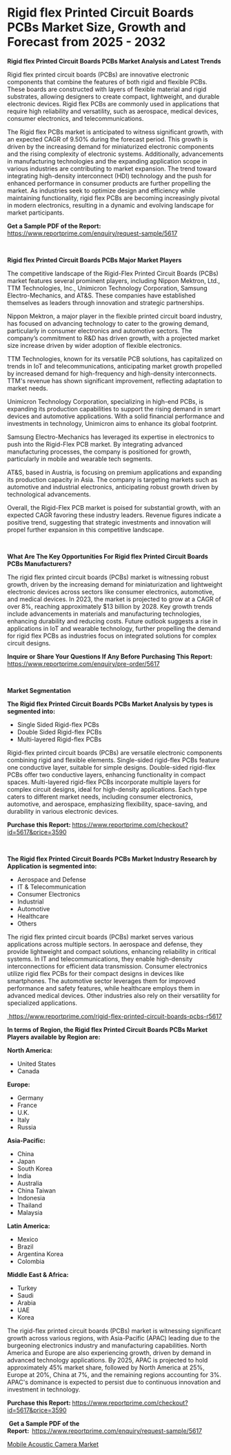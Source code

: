 <p><h1>Rigid flex Printed Circuit Boards PCBs Market Size, Growth and Forecast from 2025 - 2032</h1></p><p><strong>Rigid flex Printed Circuit Boards PCBs Market Analysis and Latest Trends</strong></p>
<p><p>Rigid flex printed circuit boards (PCBs) are innovative electronic components that combine the features of both rigid and flexible PCBs. These boards are constructed with layers of flexible material and rigid substrates, allowing designers to create compact, lightweight, and durable electronic devices. Rigid flex PCBs are commonly used in applications that require high reliability and versatility, such as aerospace, medical devices, consumer electronics, and telecommunications.</p><p>The Rigid flex PCBs market is anticipated to witness significant growth, with an expected CAGR of 9.50% during the forecast period. This growth is driven by the increasing demand for miniaturized electronic components and the rising complexity of electronic systems. Additionally, advancements in manufacturing technologies and the expanding application scope in various industries are contributing to market expansion. The trend toward integrating high-density interconnect (HDI) technology and the push for enhanced performance in consumer products are further propelling the market. As industries seek to optimize design and efficiency while maintaining functionality, rigid flex PCBs are becoming increasingly pivotal in modern electronics, resulting in a dynamic and evolving landscape for market participants.</p></p>
<p><strong>Get a Sample PDF of the Report:&nbsp;</strong> <a href="https://www.reportprime.com/enquiry/request-sample/5617?utm_campaign=3563&utm_medium=2&utm_source=Github&utm_content=ia&utm_term=19032025&utm_id=rigid-flex-printed-circuit-boards-pcbs">https://www.reportprime.com/enquiry/request-sample/5617</a></p>
<p>&nbsp;</p>
<p><strong>Rigid flex Printed Circuit Boards PCBs Major Market Players</strong></p>
<p><p>The competitive landscape of the Rigid-Flex Printed Circuit Boards (PCBs) market features several prominent players, including Nippon Mektron, Ltd., TTM Technologies, Inc., Unimicron Technology Corporation, Samsung Electro-Mechanics, and AT&S. These companies have established themselves as leaders through innovation and strategic partnerships.</p><p>Nippon Mektron, a major player in the flexible printed circuit board industry, has focused on advancing technology to cater to the growing demand, particularly in consumer electronics and automotive sectors. The company’s commitment to R&D has driven growth, with a projected market size increase driven by wider adoption of flexible electronics.</p><p>TTM Technologies, known for its versatile PCB solutions, has capitalized on trends in IoT and telecommunications, anticipating market growth propelled by increased demand for high-frequency and high-density interconnects. TTM's revenue has shown significant improvement, reflecting adaptation to market needs.</p><p>Unimicron Technology Corporation, specializing in high-end PCBs, is expanding its production capabilities to support the rising demand in smart devices and automotive applications. With a solid financial performance and investments in technology, Unimicron aims to enhance its global footprint.</p><p>Samsung Electro-Mechanics has leveraged its expertise in electronics to push into the Rigid-Flex PCB market. By integrating advanced manufacturing processes, the company is positioned for growth, particularly in mobile and wearable tech segments.</p><p>AT&S, based in Austria, is focusing on premium applications and expanding its production capacity in Asia. The company is targeting markets such as automotive and industrial electronics, anticipating robust growth driven by technological advancements.</p><p>Overall, the Rigid-Flex PCB market is poised for substantial growth, with an expected CAGR favoring these industry leaders. Revenue figures indicate a positive trend, suggesting that strategic investments and innovation will propel further expansion in this competitive landscape.</p></p>
<p>&nbsp;</p>
<p><strong>What Are The Key Opportunities For Rigid flex Printed Circuit Boards PCBs Manufacturers?</strong></p>
<p><p>The rigid flex printed circuit boards (PCBs) market is witnessing robust growth, driven by the increasing demand for miniaturization and lightweight electronic devices across sectors like consumer electronics, automotive, and medical devices. In 2023, the market is projected to grow at a CAGR of over 8%, reaching approximately $13 billion by 2028. Key growth trends include advancements in materials and manufacturing technologies, enhancing durability and reducing costs. Future outlook suggests a rise in applications in IoT and wearable technology, further propelling the demand for rigid flex PCBs as industries focus on integrated solutions for complex circuit designs.</p></p>
<p><strong>Inquire or Share Your Questions If Any Before Purchasing This Report:</strong> <a href="https://www.reportprime.com/enquiry/pre-order/5617?utm_campaign=3563&utm_medium=2&utm_source=Github&utm_content=ia&utm_term=19032025&utm_id=rigid-flex-printed-circuit-boards-pcbs">https://www.reportprime.com/enquiry/pre-order/5617</a></p>
<p>&nbsp;</p>
<p><strong>Market Segmentation</strong></p>
<p><strong>The Rigid flex Printed Circuit Boards PCBs Market Analysis by types is segmented into:</strong></p>
<p><ul><li>Single Sided Rigid-flex PCBs</li><li>Double Sided Rigid-flex PCBs</li><li>Multi-layered Rigid-flex PCBs</li></ul></p>
<p><p>Rigid-flex printed circuit boards (PCBs) are versatile electronic components combining rigid and flexible elements. Single-sided rigid-flex PCBs feature one conductive layer, suitable for simple designs. Double-sided rigid-flex PCBs offer two conductive layers, enhancing functionality in compact spaces. Multi-layered rigid-flex PCBs incorporate multiple layers for complex circuit designs, ideal for high-density applications. Each type caters to different market needs, including consumer electronics, automotive, and aerospace, emphasizing flexibility, space-saving, and durability in various electronic devices.</p></p>
<p><strong>Purchase this Report:&nbsp;</strong><a href="https://www.reportprime.com/checkout?id=5617&price=3590&utm_campaign=3563&utm_medium=2&utm_source=Github&utm_content=ia&utm_term=19032025&utm_id=rigid-flex-printed-circuit-boards-pcbs">https://www.reportprime.com/checkout?id=5617&price=3590</a></p>
<p>&nbsp;</p>
<p><strong>The Rigid flex Printed Circuit Boards PCBs Market Industry Research by Application is segmented into:</strong></p>
<p><ul><li>Aerospace and Defense</li><li>IT & Telecommunication</li><li>Consumer Electronics</li><li>Industrial</li><li>Automotive</li><li>Healthcare</li><li>Others</li></ul></p>
<p><p>The rigid flex printed circuit boards (PCBs) market serves various applications across multiple sectors. In aerospace and defense, they provide lightweight and compact solutions, enhancing reliability in critical systems. In IT and telecommunications, they enable high-density interconnections for efficient data transmission. Consumer electronics utilize rigid flex PCBs for their compact designs in devices like smartphones. The automotive sector leverages them for improved performance and safety features, while healthcare employs them in advanced medical devices. Other industries also rely on their versatility for specialized applications.</p></p>
<p><a href="https://www.reportprime.com/rigid-flex-printed-circuit-boards-pcbs-r5617?utm_campaign=3563&utm_medium=2&utm_source=Github&utm_content=ia&utm_term=19032025&utm_id=rigid-flex-printed-circuit-boards-pcbs">&nbsp;https://www.reportprime.com/rigid-flex-printed-circuit-boards-pcbs-r5617</a></p>
<p><strong>In terms of Region, the Rigid flex Printed Circuit Boards PCBs Market Players available by Region are:</strong></p>
<p>
    <p> <strong> North America: </strong>
        <ul>
            <li>United States</li>
            <li>Canada</li>
        </ul>
        </p> 
    <p> <strong> Europe: </strong>
        <ul>
            <li>Germany</li>
            <li>France</li>
            <li>U.K.</li>
            <li>Italy</li>
            <li>Russia</li>
        </ul>
        </p> 
    <p> <strong> Asia-Pacific: </strong>
        <ul>
            <li>China</li>
            <li>Japan</li>
            <li>South Korea</li>
            <li>India</li>
            <li>Australia</li>
            <li>China Taiwan</li>
            <li>Indonesia</li>
            <li>Thailand</li>
            <li>Malaysia</li>
        </ul>
        </p> 
    <p> <strong> Latin America: </strong>
        <ul>
            <li>Mexico</li>
            <li>Brazil</li>
            <li>Argentina Korea</li>
            <li>Colombia</li>
        </ul>
        </p> 
    <p> <strong> Middle East & Africa: </strong>
        <ul>
            <li>Turkey</li>
            <li>Saudi</li>
            <li>Arabia</li>
            <li>UAE</li>
            <li>Korea</li>
        </ul>
    </p>
    </p>
<p><p>The rigid-flex printed circuit boards (PCBs) market is witnessing significant growth across various regions, with Asia-Pacific (APAC) leading due to the burgeoning electronics industry and manufacturing capabilities. North America and Europe are also experiencing growth, driven by demand in advanced technology applications. By 2025, APAC is projected to hold approximately 45% market share, followed by North America at 25%, Europe at 20%, China at 7%, and the remaining regions accounting for 3%. APAC's dominance is expected to persist due to continuous innovation and investment in technology.</p></p>
<p><strong>Purchase this Report: </strong><a href="https://www.reportprime.com/checkout?id=5617&price=3590&utm_campaign=3563&utm_medium=2&utm_source=Github&utm_content=ia&utm_term=19032025&utm_id=rigid-flex-printed-circuit-boards-pcbs">https://www.reportprime.com/checkout?id=5617&price=3590</a></p>
<p>&nbsp;<strong>Get a Sample PDF of the Report:&nbsp;&nbsp;</strong><a href="https://www.reportprime.com/enquiry/request-sample/5617?utm_campaign=3563&utm_medium=2&utm_source=Github&utm_content=ia&utm_term=19032025&utm_id=rigid-flex-printed-circuit-boards-pcbs">https://www.reportprime.com/enquiry/request-sample/5617</a></p>
<p><strong></strong></p>
<p><p><a href="https://github.com/shamstirroc7/Market-Research-Report-List-1/blob/main/mobile-acoustic-camera-market.md?utm_campaign=3563&utm_medium=2&utm_source=Github&utm_content=ia&utm_term=19032025&utm_id=rigid-flex-printed-circuit-boards-pcbs">Mobile Acoustic Camera Market</a></p></p>